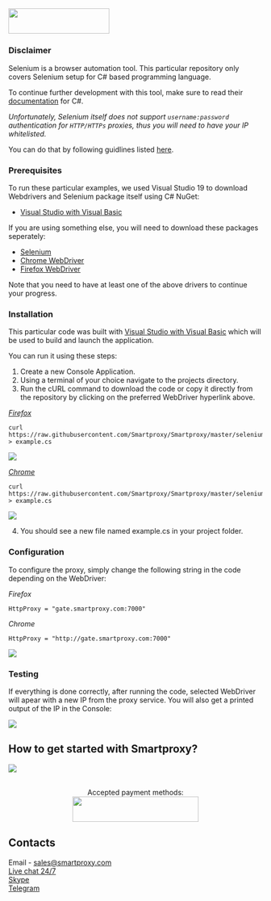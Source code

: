 ## <img src="https://smartproxy.com/wp-content/themes/smartproxy/images/smartproxy-logo.svg" alt="" width="200" height="50"> 

### Disclaimer

Selenium is a browser automation tool. This particular repository only covers Selenium setup for C# based programming language.

To continue further development with this tool, make sure to read their [documentation](https://seleniumhq.github.io/selenium/docs/api/dotnet/index.html) for C#.

*Unfortunately, Selenium itself does not support `username:password` authentication for `HTTP/HTTPs` proxies, thus you will need to have your IP whitelisted.*

You can do that by following guidlines listed [here](http://help.smartproxy.com/article/how-to-manage-whitelisted-ips/).

### Prerequisites

To run these particular examples, we used Visual Studio 19 to download Webdrivers and Selenium package itself using C# NuGet:

* [Visual Studio with Visual Basic](https://docs.microsoft.com/en-us/visualstudio/ide/quickstart-visual-basic-console?view=vs-2019)

If you are using something else, you will need to download these packages seperately:

- [Selenium](https://www.seleniumhq.org/download/)
- [Chrome WebDriver](https://sites.google.com/a/chromium.org/chromedriver/downloads)
- [Firefox WebDriver](https://github.com/mozilla/geckodriver/releases)

Note that you need to have at least one of the above drivers to continue your progress.

### Installation

This particular code was built with [Visual Studio with Visual Basic](https://docs.microsoft.com/en-us/visualstudio/ide/quickstart-visual-basic-console?view=vs-2019) which will be used to build and launch the application.

You can run it using these steps:

1. Create a new Console Application.
2. Using a terminal of your choice navigate to the projects directory.
3. Run the cURL command to download the code or copy it directly from the repository by clicking on the preferred WebDriver hyperlink above.

[*Firefox*](https://raw.githubusercontent.com/Smartproxy/Smartproxy/master/selenium/csharp/firefox/example.cs)

```
curl https://raw.githubusercontent.com/Smartproxy/Smartproxy/master/selenium/csharp/firefox/example.cs > example.cs
```

<img src="https://i.imgur.com/pdoz0b9.png">

[*Chrome*](https://raw.githubusercontent.com/Smartproxy/Smartproxy/master/selenium/csharp/chrome/example.cs)

```
curl https://raw.githubusercontent.com/Smartproxy/Smartproxy/master/selenium/csharp/chrome/example.cs > example.cs
```

<img src="https://i.imgur.com/NvGcgpL.png">

4. You should see a new file named example.cs in your project folder.

### Configuration

To configure the proxy, simply change the following string in the code depending on the WebDriver:

*Firefox*

```
HttpProxy = "gate.smartproxy.com:7000"
```

*Chrome*
```
HttpProxy = "http://gate.smartproxy.com:7000"
```

<img src="https://i.imgur.com/R0CPyut.png">

### Testing

If everything is done correctly, after running the code, selected WebDriver will apear with a new IP from the proxy service. You will also get a printed output of the IP in the Console:

<img src="https://i.imgur.com/kQOZsn9.png">

## How to get started with Smartproxy?
[<img src="https://smartproxy.com/wp-content/uploads/2019/04/How-to-buy-Smartproxy-plans-now.svg">](https://dashboard.smartproxy.com/register)
<br><br><center>Accepted payment methods:
<br><img src="https://smartproxy.com/wp-content/uploads/2018/09/payment-methods-smartproxy-residential-rotating-proxies.svg" alt="" width="250" height="50"></center>

## Contacts
Email - sales@smartproxy.com
<br><a href="https://smartproxy.com">Live chat 24/7</a>
<br><a href="https://join.skype.com/invite/bZDHw4NZg2G9">Skype</a>
<br><a href="https://t.me/smartproxy_com">Telegram</a>

